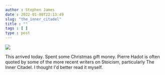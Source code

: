 ```yaml
---
author : Stephen James
date : 2022-01-08T22:13:49
slug: "the_inner_citadel" 
title : ""
tags : [ ]
type : post
---
```

![](https://www.dropbox.com/s/e0z8a5jzvpl0yfo/img_20220108_152616896.jpg?raw=1)

This arrived today. Spent some Christmas gift money. Pierre Hadot is often quoted by some of the more recent writers on Stoicism, particularly The Inner Citadel. I thought I'd better read it myself. 

